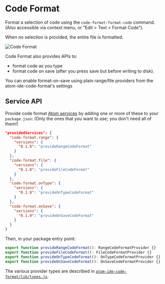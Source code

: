 # Code Format

Format a selection of code using the `code-format:format-code` command.
(Also accessible via context menu, or "Edit > Text > Format Code").

When no selection is provided, the entire file is formatted.

![Code Format](https://raw.githubusercontent.com/facebookarchive/atom-ide-ui/master/docs/images/code-format.gif)

Code Format also provides APIs to:

- format code as you type
- format code on save (after you press save but before writing to disk).

You can enable format-on-save using plain range/file providers from the atom-ide-code-format's settings

## Service API

Provide code format [Atom services](http://flight-manual.atom.io/behind-atom/sections/interacting-with-other-packages-via-services/) by adding one or more of these to your `package.json`:
(Only the ones that you want to use; you don't need all of them!)

```json
"providedServices": {
  "code-format.range": {
    "versions": {
      "0.1.0": "provideRangeCodeFormat"
    }
  },
  "code-format.file": {
    "versions": {
      "0.1.0": "provideFileCodeFormat"
    }
  },
  "code-format.onType": {
    "versions": {
      "0.1.0": "provideOnTypeCodeFormat"
    }
  },
  "code-format.onSave": {
    "versions": {
      "0.1.0": "provideOnSaveCodeFormat"
    }
  }
}
```

Then, in your package entry point:

```ts
export function provideRangeCodeFormat(): RangeCodeFormatProvider {}
export function provideFileCodeFormat(): FileCodeFormatProvider {}
export function provideOnTypeCodeFormat(): OnTypeCodeFormatProvider {}
export function provideOnSaveCodeFormat(): OnSaveCodeFormatProvider {}
```

The various provider types are described in
[`atom-ide-code-format/lib/types.js`](./src/types.ts).
